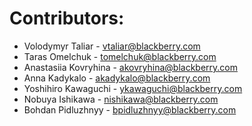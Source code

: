 # Contributors:

- Volodymyr Taliar - vtaliar@blackberry.com
- Taras Omelchuk - tomelchuk@blackberry.com
- Anastasiia Kovryhina - akovryhina@blackberry.com
- Anna Kadykalo - akadykalo@blackberry.com
- Yoshihiro Kawaguchi - ykawaguchi@blackberry.com
- Nobuya Ishikawa - nishikawa@blackberry.com
- Bohdan Pidluzhnyy - bpidluzhnyy@blackberry.com
